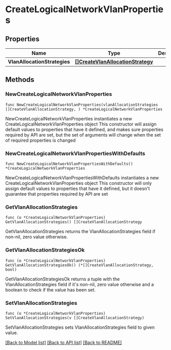 # CreateLogicalNetworkVlanProperties

## Properties

Name | Type | Description | Notes
------------ | ------------- | ------------- | -------------
**VlanAllocationStrategies** | [**[]CreateVlanAllocationStrategy**](CreateVlanAllocationStrategy.md) |  | 

## Methods

### NewCreateLogicalNetworkVlanProperties

`func NewCreateLogicalNetworkVlanProperties(vlanAllocationStrategies []CreateVlanAllocationStrategy, ) *CreateLogicalNetworkVlanProperties`

NewCreateLogicalNetworkVlanProperties instantiates a new CreateLogicalNetworkVlanProperties object
This constructor will assign default values to properties that have it defined,
and makes sure properties required by API are set, but the set of arguments
will change when the set of required properties is changed

### NewCreateLogicalNetworkVlanPropertiesWithDefaults

`func NewCreateLogicalNetworkVlanPropertiesWithDefaults() *CreateLogicalNetworkVlanProperties`

NewCreateLogicalNetworkVlanPropertiesWithDefaults instantiates a new CreateLogicalNetworkVlanProperties object
This constructor will only assign default values to properties that have it defined,
but it doesn't guarantee that properties required by API are set

### GetVlanAllocationStrategies

`func (o *CreateLogicalNetworkVlanProperties) GetVlanAllocationStrategies() []CreateVlanAllocationStrategy`

GetVlanAllocationStrategies returns the VlanAllocationStrategies field if non-nil, zero value otherwise.

### GetVlanAllocationStrategiesOk

`func (o *CreateLogicalNetworkVlanProperties) GetVlanAllocationStrategiesOk() (*[]CreateVlanAllocationStrategy, bool)`

GetVlanAllocationStrategiesOk returns a tuple with the VlanAllocationStrategies field if it's non-nil, zero value otherwise
and a boolean to check if the value has been set.

### SetVlanAllocationStrategies

`func (o *CreateLogicalNetworkVlanProperties) SetVlanAllocationStrategies(v []CreateVlanAllocationStrategy)`

SetVlanAllocationStrategies sets VlanAllocationStrategies field to given value.



[[Back to Model list]](../README.md#documentation-for-models) [[Back to API list]](../README.md#documentation-for-api-endpoints) [[Back to README]](../README.md)


